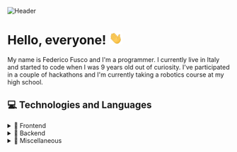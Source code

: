 ![Header](https://github.com/federicofusco/federicofusco/blob/main/header.png "Header")

<h1> Hello, everyone! <img src="https://raw.githubusercontent.com/federicofusco/federicofusco/main/wave.gif" width="30px" /></h1>
<p>My name is Federico Fusco and I'm a programmer. I currently live in Italy and started to code when I was 9 years old out of curiosity. I've participated in a couple of hackathons and I'm currently taking a robotics course at my high school.</p>

<h2>💻 Technologies and Languages</h2>
<details>
    <summary>📡 Frontend</summary>
    <img height="20px" class="language-badge" src="https://img.shields.io/badge/HTML-%23E34F26.svg?style=flat-square&logo=html5&logoColor=white"></img>
    <img height="20px" class="language-badge" src="https://img.shields.io/badge/CSS-%232565AE.svg?style=flat-square&logo=css3&logoColor=white"></img>
	<img height="20px" class="language-badge" src="https://img.shields.io/badge/JavaScript-%23323330.svg?style=flat-square&logo=javascript&logoColor=%23F0DB4F"></img>
	<img height="20px" class="language-badge" src="https://img.shields.io/badge/ReactJS-%2361DBFB.svg?style=flat-square&logo=react&logoColor=white"></img>
	<img height="20px" class="language-badge" src="https://img.shields.io/badge/Tailwind-%2361DBFB.svg?style=flat-square&logo=tailwindcss&logoColor=white"></img>
	<img height="20px" class="language-badge" src="https://img.shields.io/badge/Bootstrap-%23080135.svg?style=flat-square&logo=bootstrap&logoColor=white"></img>
</details>

<details>
	<summary>🤖 Backend</summary>
	<img height="20px" class="language-badge" src="https://img.shields.io/badge/PHP-%23474A8A.svg?style=flat-square&logo=php&logoColor=white"></img>
	<img height="20px" class="language-badge" src="https://img.shields.io/badge/NodeJS-%2368A063.svg?style=flat-square&logo=nodejs&logoColor=white"></img>
	<img height="20px" class="language-badge" src="https://img.shields.io/badge/express-%23E34F26.svg?style=flat-square&logo=express&logoColor=white"></img>
	<img height="20px" class="language-badge" src="https://img.shields.io/badge/MongoDB-%234DB33D.svg?style=flat-square&logo=mongodb&logoColor=white"></img>
	<img height="20px" class="language-badge" src="https://img.shields.io/badge/MySQL-%2300758F.svg?style=flat-square&logo=mysql&logoColor=white"></img>
</details>

<details>
	<summary>💼 Miscellaneous</summary>
	<img height="20px" class="language-badge" src="https://img.shields.io/badge/Firebase-%23FFA611.svg?style=flat-square&logo=firebase&logoColor=white"></img>
	<img height="20px" class="language-badge" src="https://img.shields.io/badge/Arch%20Linux-%231793d1.svg?style=flat-square&logo=archlinux&logoColor=white"></img>
	<img height="20px" class="language-badge" src="https://img.shields.io/badge/git-%23F1502F.svg?style=flat-square&logo=git&logoColor=white"></img>
</details>